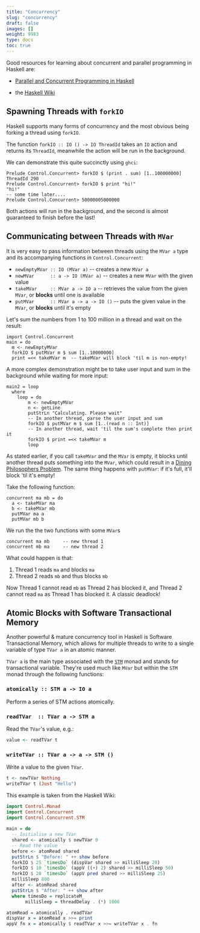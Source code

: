 ```yaml
---
title: "Concurrency"
slug: "concurrency"
draft: false
images: []
weight: 9983
type: docs
toc: true
---
```


Good resources for learning about concurrent and parallel programming in Haskell are:

 * [Parallel and Concurrent Programming in Haskell][1]

 * the [Haskell Wiki][2]


  [1]: http://chimera.labs.oreilly.com/books/1230000000929/index.html
  [2]: https://wiki.haskell.org/Concurrency

## Spawning Threads with `forkIO`
Haskell supports many forms of concurrency and the most obvious being forking a thread using `forkIO`.

The function `forkIO :: IO () -> IO ThreadId` takes an `IO` action and returns its `ThreadId`, meanwhile the action will be run in the background.

We can demonstrate this quite succinctly using `ghci`:

    Prelude Control.Concurrent> forkIO $ (print . sum) [1..100000000]
    ThreadId 290
    Prelude Control.Concurrent> forkIO $ print "hi!"
    "hi!"
    -- some time later....
    Prelude Control.Concurrent> 50000005000000

Both actions will run in the background, and the second is almost guaranteed to finish before the last!

## Communicating between Threads with `MVar`
It is very easy to pass information between threads using the `MVar a` type and its accompanying functions in `Control.Concurrent`:

 * `newEmptyMVar :: IO (MVar a)` -- creates a new `MVar a`
 * `newMVar      :: a -> IO (MVar a)` -- creates a new `MVar` with the given value
 * `takeMVar     :: MVar a -> IO a` -- retrieves the value from the given `MVar`, or **blocks** until one is available
 * `putMVar      :: MVar a -> a -> IO ()` -- puts the given value in the `MVar`, or **blocks** until it's empty

Let's sum the numbers from 1 to 100 million in a thread and wait on the result:

    import Control.Concurrent
    main = do
      m <- newEmptyMVar
      forkIO $ putMVar m $ sum [1..10000000]
      print =<< takeMVar m  -- takeMVar will block 'til m is non-empty!

A more complex demonstration might be to take user input and sum in the background while waiting for more input:

    main2 = loop
      where 
        loop = do
            m <- newEmptyMVar
            n <- getLine
            putStrLn "Calculating. Please wait"
            -- In another thread, parse the user input and sum
            forkIO $ putMVar m $ sum [1..(read n :: Int)]
            -- In another thread, wait 'til the sum's complete then print it
            forkIO $ print =<< takeMVar m
            loop

As stated earlier, if you call `takeMVar` and the `MVar` is empty, it blocks until another thread puts something into the `MVar`, which could result in a [Dining Philosophers Problem][1]. The same thing happens with `putMVar`: if it's full, it'll block 'til it's empty!

Take the following function:
    
    concurrent ma mb = do
      a <- takeMVar ma
      b <- takeMVar mb
      putMVar ma a
      putMVar mb b

We run the the two functions with some `MVar`s
    
    concurrent ma mb     -- new thread 1 
    concurrent mb ma     -- new thread 2

What could happen is that:

 1. Thread 1 reads `ma` and blocks `ma`
 2. Thread 2 reads `mb` and thus blocks `mb`

Now Thread 1 cannot read `mb` as Thread 2 has blocked it, and Thread 2 cannot read `ma` as Thread 1 has blocked it. A classic deadlock!

  [1]: https://en.wikipedia.org/wiki/Dining_philosophers_problem


## Atomic Blocks with Software Transactional Memory
Another powerful & mature concurrency tool in Haskell is Software Transactional Memory, which allows for multiple threads to write to a single variable of type `TVar a` in an atomic manner.

`TVar a` is the main type associated with the [`STM`][1] monad and stands for transactional variable. They're used much like `MVar` but within the `STM` monad through the following functions:

### `atomically :: STM a -> IO a`
Perform a series of STM actions atomically.

### `readTVar  :: TVar a -> STM a`
Read the `TVar`'s value, e.g.:

```haskell
value <- readTVar t
```

### `writeTVar :: TVar a -> a -> STM ()`
Write a value to the given `TVar`.

```haskell
t <- newTVar Nothing
writeTVar t (Just "Hello")
```

This example is taken from the Haskell Wiki:

```haskell
import Control.Monad
import Control.Concurrent
import Control.Concurrent.STM
 
main = do 
  -- Initialise a new TVar
  shared <- atomically $ newTVar 0
  -- Read the value
  before <- atomRead shared
  putStrLn $ "Before: " ++ show before
  forkIO $ 25 `timesDo` (dispVar shared >> milliSleep 20)
  forkIO $ 10 `timesDo` (appV ((+) 2) shared >> milliSleep 50)
  forkIO $ 20 `timesDo` (appV pred shared >> milliSleep 25)
  milliSleep 800
  after <- atomRead shared
  putStrLn $ "After: " ++ show after
  where timesDo = replicateM_
       milliSleep = threadDelay . (*) 1000

atomRead = atomically . readTVar
dispVar x = atomRead x >>= print
appV fn x = atomically $ readTVar x >>= writeTVar x . fn
```


  [1]: https://hackage.haskell.org/package/stm-2.4.4.1/docs/Control-Monad-STM.html

